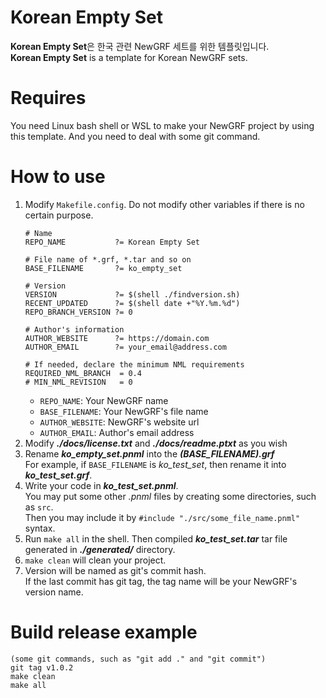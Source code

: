 # Korean Empty Set
**Korean Empty Set**은 한국 관련 NewGRF 세트를 위한 템플릿입니다.  
**Korean Empty Set** is a template for Korean NewGRF sets.

# Requires
You need Linux bash shell or WSL to make your NewGRF project by using this template.
And you need to deal with some git command.

# How to use
 1. Modify ``Makefile.config``. Do not modify other variables if there is no certain purpose.
    ```
    # Name
    REPO_NAME           ?= Korean Empty Set
    
    # File name of *.grf, *.tar and so on
    BASE_FILENAME       ?= ko_empty_set
    
    # Version
    VERSION             ?= $(shell ./findversion.sh)
    RECENT_UPDATED      ?= $(shell date +"%Y.%m.%d")
    REPO_BRANCH_VERSION ?= 0
    
    # Author's information
    AUTHOR_WEBSITE      ?= https://domain.com
    AUTHOR_EMAIL        ?= your_email@address.com
    
    # If needed, declare the minimum NML requirements
    REQUIRED_NML_BRANCH  = 0.4
    # MIN_NML_REVISION   = 0
    ```
    * ``REPO_NAME``: Your NewGRF name  
    * ``BASE_FILENAME``: Your NewGRF's file name
    * ``AUTHOR_WEBSITE``: NewGRF's website url
    * ``AUTHOR_EMAIL``: Author's email address
 2. Modify **_./docs/license.txt_** and **_./docs/readme.ptxt_** as you wish
 3. Rename **_ko_empty_set.pnml_** into the **_(BASE_FILENAME).grf_**  
    For example, if ``BASE_FILENAME`` is _ko_test_set_, then rename it into **_ko_test_set.grf_**.  
 4. Write your code in **_ko_test_set.pnml_**.  
    You may put some other _.pnml_ files by creating some directories, such as ``src``.  
	Then you may include it by ``#include "./src/some_file_name.pnml"`` syntax.
 5. Run ``make all`` in the shell. Then compiled **_ko_test_set.tar_** tar file generated in **_./generated/_** directory.
 6. ``make clean`` will clean your project.
 7. Version will be named as git's commit hash.  
    If the last commit has git tag, the tag name will be your NewGRF's version name.

# Build release example
```
(some git commands, such as "git add ." and "git commit")
git tag v1.0.2
make clean
make all
```
